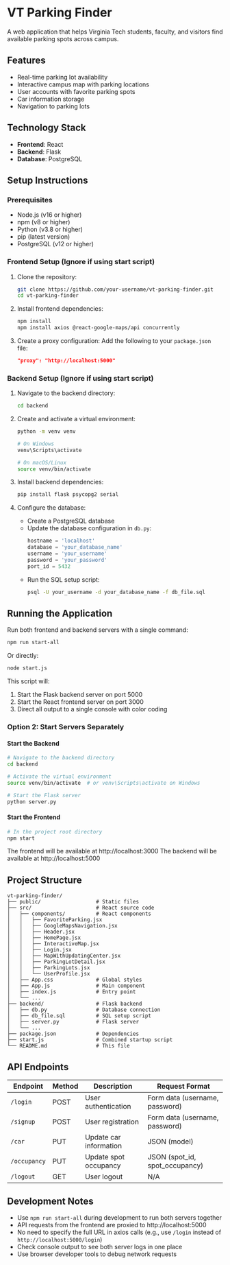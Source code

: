 # VT Parking Finder

A web application that helps Virginia Tech students, faculty, and visitors find available parking spots across campus.

## Features
- Real-time parking lot availability
- Interactive campus map with parking locations
- User accounts with favorite parking spots
- Car information storage
- Navigation to parking lots

## Technology Stack
- **Frontend**: React
- **Backend**: Flask
- **Database**: PostgreSQL

## Setup Instructions

### Prerequisites
- Node.js (v16 or higher)
- npm (v8 or higher)
- Python (v3.8 or higher)
- pip (latest version)
- PostgreSQL (v12 or higher)

### Frontend Setup (Ignore if using start script)
1. Clone the repository:
   ```bash
   git clone https://github.com/your-username/vt-parking-finder.git
   cd vt-parking-finder
   ```

2. Install frontend dependencies:
   ```bash
   npm install
   npm install axios @react-google-maps/api concurrently
   ```

3. Create a proxy configuration:
   Add the following to your `package.json` file:
   ```json
   "proxy": "http://localhost:5000"
   ```

### Backend Setup (Ignore if using start script)
1. Navigate to the backend directory:
   ```bash
   cd backend
   ```

2. Create and activate a virtual environment:
   ```bash
   python -m venv venv
   
   # On Windows
   venv\Scripts\activate
   
   # On macOS/Linux
   source venv/bin/activate
   ```

3. Install backend dependencies:
   ```bash
   pip install flask psycopg2 serial
   ```

4. Configure the database:
   - Create a PostgreSQL database
   - Update the database configuration in `db.py`:
     ```python
     hostname = 'localhost'
     database = 'your_database_name'
     username = 'your_username'
     password = 'your_password'
     port_id = 5432
     ```
   - Run the SQL setup script:
     ```bash
     psql -U your_username -d your_database_name -f db_file.sql
     ```

## Running the Application

Run both frontend and backend servers with a single command:
```bash
npm run start-all
```
Or directly:
```bash
node start.js
```

This script will:
1. Start the Flask backend server on port 5000
2. Start the React frontend server on port 3000 
3. Direct all output to a single console with color coding

### Option 2: Start Servers Separately

#### Start the Backend
```bash
# Navigate to the backend directory
cd backend

# Activate the virtual environment
source venv/bin/activate  # or venv\Scripts\activate on Windows

# Start the Flask server
python server.py
```

#### Start the Frontend
```bash
# In the project root directory
npm start
```

The frontend will be available at http://localhost:3000
The backend will be available at http://localhost:5000

## Project Structure

```
vt-parking-finder/
├── public/                  # Static files
├── src/                     # React source code
│   ├── components/          # React components
│   │   ├── FavoriteParking.jsx
│   │   ├── GoogleMapsNavigation.jsx
│   │   ├── Header.jsx
│   │   ├── HomePage.jsx
│   │   ├── InteractiveMap.jsx
│   │   ├── Login.jsx
│   │   ├── MapWithUpdatingCenter.jsx
│   │   ├── ParkingLotDetail.jsx
│   │   ├── ParkingLots.jsx
│   │   └── UserProfile.jsx
│   ├── App.css              # Global styles
│   ├── App.js               # Main component
│   ├── index.js             # Entry point
│   └── ...
├── backend/                 # Flask backend
│   ├── db.py                # Database connection
│   ├── db_file.sql          # SQL setup script
│   ├── server.py            # Flask server
│   └── ...
├── package.json             # Dependencies
├── start.js                 # Combined startup script
└── README.md                # This file
```

## API Endpoints

| Endpoint | Method | Description | Request Format |
|----------|--------|-------------|----------------|
| `/login` | POST | User authentication | Form data (username, password) |
| `/signup` | POST | User registration | Form data (username, password) |
| `/car` | PUT | Update car information | JSON (model) |
| `/occupancy` | PUT | Update spot occupancy | JSON (spot_id, spot_occupancy) |
| `/logout` | GET | User logout | N/A |

## Development Notes
- Use `npm run start-all` during development to run both servers together
- API requests from the frontend are proxied to http://localhost:5000
- No need to specify the full URL in axios calls (e.g., use `/login` instead of `http://localhost:5000/login`)
- Check console output to see both server logs in one place
- Use browser developer tools to debug network requests
